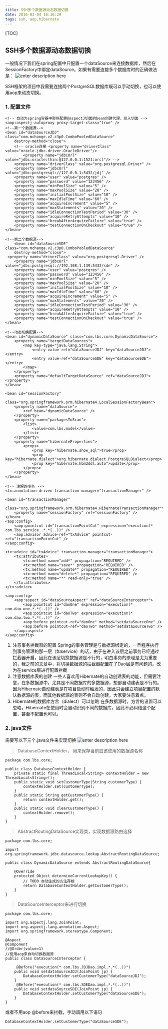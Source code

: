 ```yaml
---
title: SSH多个数据源动态数据切换
date: 2016-03-04 16:16:29
tags: ssh, aop,hibernate
---
```


[TOC]

## SSH多个数据源动态数据切换 
一般情况下我们在spring配置中只配置一个dataSource来连接数据库，然后在SessionFactory中绑定dataSource。如果有需要连接多个数据库时的正确做法是：
![enter description here][1]

SSH框架的项目中我需要连接两个PostgreSQL数据库既可以手动切换，也可以使用aop来动态切换。
### 1. 配置文件
    
    <!-- 自动为spring容器中那些配置@aspectJ切面的bean创建代理，织入切面 -->
    <aop:aspectj-autoproxy proxy-target-class="true" />
    <!--第一个数据源-->
    <bean id="dataSourceJDJ" class="com.mchange.v2.c3p0.ComboPooledDataSource"
		destroy-method="close">
		<!-- oracle连接 <property name="driverClass" value="oracle.jdbc.driver.OracleDriver"/> 
			<property name="jdbcUrl" value="jdbc:oracle:thin:@127.0.0.1:1521:orcl"/> -->
		<property name="driverClass" value="org.postgresql.Driver" />
		<property name="jdbcUrl" value="jdbc:postgresql://127.0.0.1:5432/jdj" />
		<property name="user" value="postgres" />
		<property name="password" value="123456" />
		<property name="minPoolSize" value="5" />
		<property name="maxPoolSize" value="20" />
		<property name="initialPoolSize" value="10" />
		<property name="maxIdleTime" value="60" />
		<property name="acquireIncrement" value="5" />
		<property name="maxStatements" value="20" />
		<property name="idleConnectionTestPeriod" value="30" />
		<property name="acquireRetryAttempts" value="10" />
		<property name="breakAfterAcquireFailure" value="true" />
		<property name="testConnectionOnCheckout" value="true" />
	</bean>
    
    <!--第二个数据源-->
    	<bean id="dataSourceSDE" class="com.mchange.v2.c3p0.ComboPooledDataSource"  
        destroy-method="close">  
     <property name="driverClass" value="org.postgresql.Driver" />
		<property name="jdbcUrl" value="jdbc:postgresql://192.168.1.139:5432/sde" />
		<property name="user" value="postgres" />
		<property name="password" value="123456" />
		<property name="minPoolSize" value="5" />
		<property name="maxPoolSize" value="20" />
		<property name="initialPoolSize" value="10" />
		<property name="maxIdleTime" value="60" />
		<property name="acquireIncrement" value="5" />
		<property name="maxStatements" value="20" />
		<property name="idleConnectionTestPeriod" value="30" />
		<property name="acquireRetryAttempts" value="10" />
		<property name="breakAfterAcquireFailure" value="true" /> 
		<property name="testConnectionOnCheckout" value="true" />
    </bean> 
    
	<!--动态切换配置-->
	<bean id="dynamicDataSource" class="com.lbs.core.DynamicDataSource">  
        <property name="targetDataSources">  
            <map key-type="java.lang.String">  
                <entry value-ref="dataSourceJDJ" key="dataSourceJDJ"></entry>  
                <entry value-ref="dataSourceSDE" key="dataSourceSDE"></entry>  
            </map>  
        </property>  
        <property name="defaultTargetDataSource" ref="dataSourceJDJ"></property>  
    </bean> 
	
	<bean id="sessionFactory"
		class="org.springframework.orm.hibernate4.LocalSessionFactoryBean">
		<property name="dataSource">
			<ref bean="dynamicDataSource" />
		</property>
		<property name="packagesToScan">
			<list>
				<value>com.lbs.model</value>
			</list>
		</property>
		<property name="hibernateProperties">
			<props>
				<prop key="hibernate.show_sql">true</prop>
				<prop key="hibernate.dialect">org.hibernate.dialect.PostgreSQLDialect</prop>
				<prop key="hibernate.hbm2ddl.auto">update</prop>
			</props>
		</property>
	</bean>
	
	<!-- 注解的事务 -->
	<tx:annotation-driven transaction-manager="transactionManager" />
	
	<bean id="transactionManager"
		class="org.springframework.orm.hibernate4.HibernateTransactionManager">
		<property name="sessionFactory" ref="sessionFactory" />
	</bean>
    <aop:config>  
        <aop:pointcut id="transactionPointCut" expression="execution(* com.lbs.service..*.*(..))" />  
        <aop:advisor advice-ref="txAdvice" pointcut-ref="transactionPointCut" />  
    </aop:config>  
  
    <tx:advice id="txAdvice" transaction-manager="transactionManager">  
        <tx:attributes>  
            <tx:method name="add*" propagation="REQUIRED" />  
            <tx:method name="save*" propagation="REQUIRED" />  
            <tx:method name="update*" propagation="REQUIRED" />  
            <tx:method name="delete*" propagation="REQUIRED" />  
            <tx:method name="*" read-only="true" />  
        </tx:attributes>  
    </tx:advice>  
  
    <aop:config>  
        <aop:aspect id="dataSourceAspect" ref="dataSourceInterceptor">  
            <aop:pointcut id="daoOne" expression="execution(* com.dao.one.*.*(..))" />  
            <aop:pointcut id="daoTwo" expression="execution(* com.dao.two.*.*(..))" />  
            <aop:before pointcut-ref="daoOne" method="setdataSourceOne" />  
            <aop:before pointcut-ref="daoTwo" method="setdataSourceTwo" />  
        </aop:aspect>  
    </aop:config>  
1.  注意事务拦截器的配置
Spring的事务管理是与数据源绑定的，一旦程序执行到事务管理的那一层（如service）的话，由于在进入该层之前事务已经通过拦截器开启，因此在该层切换数据源是不行的，明白事务的原理是尤为重要的，我之前的文章中，将切换数据源的拦截器配置在了Dao层是有问题的。改为在service层进行配置拦截
2. 注意数据库表的创建
一些人喜欢用Hibernate的自动创建表的功能，但需要注意，在多数据源中，尤其是不同数据库的多数据源，想都自动建表是不行的。因为Hibernate自动建表是在项目启动时触发的，因此只会建立项目配置的默认数据源的表，而其他数据源的表则不会自动创建。大家要注意着点。
3. Hibernate的数据库方言（dialect）可以忽略
在多数据源时，方言的设置可以忽略，Hibernate在使用时会自动识别不同的数据库，因此不必纠结这个配置，甚至不配置也可以。

    
### 2. java文件
需要写以下三个.java文件来实现切换
![enter description here][2]

> DatabaseContextHolder， 用来保存当前应该使用的数据源名称
   
    package com.lbs.core;

    public class DatabaseContextHolder {
    	private static final ThreadLocal<String> contextHolder = new ThreadLocal<String>();  
    	public static void setCustomerType(String customerType) {  
            contextHolder.set(customerType);  
        }  
        public static String getCustomerType() {  
            return contextHolder.get();  
        }  
        public static void clearCustomerType() {  
            contextHolder.remove();  
        }  
    }
> AbstractRoutingDataSource实现类，实现数据源路由选择

    package com.lbs.core;

    import org.springframework.jdbc.datasource.lookup.AbstractRoutingDataSource;
    
    public class DynamicDataSource extends AbstractRoutingDataSource{
    
    	@Override
    	protected Object determineCurrentLookupKey() {
    		// TODO 自动生成的方法存根
    		return DatabaseContextHolder.getCustomerType(); 
    	}
    }
> DataSourceInterceptor来进行切换
    
    package com.lbs.core;

    import org.aspectj.lang.JoinPoint;
    import org.aspectj.lang.annotation.Aspect;
    import org.springframework.stereotype.Component;
    
    @Aspect
    @Component
    //@Order(value=1)
    //使用aop来自动切换数据源
    public class DataSourceInterceptor {
    	
    	 @Before("execution(* com.lbs.JDJDao.impl.*.*(..))")
    	public void setdataSourceJDJ(JoinPoint jp) {
    		DatabaseContextHolder.setCustomerType("dataSourceJDJ");
    	}
         @Before("execution(* com.lbs.SDEDao.impl.*.*(..))")
    	public void setdataSourceSDE(JoinPoint jp) {
    		DatabaseContextHolder.setCustomerType("dataSourceSDE");
    	}
    }
    
或者不用aop @before来拦截，手动调用以下语句
    
    DatabaseContextHolder.setCustomerType("dataSourceSDE");
    


 


  [1]: ./images/image1.jpg "image1.jpg"
  [2]: ./images/image2.jpg "image2.jpg"